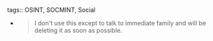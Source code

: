 tags:: OSINT, SOCMINT, Social

- > I don't use this except to talk to immediate family and will be deleting it as soon as possible.